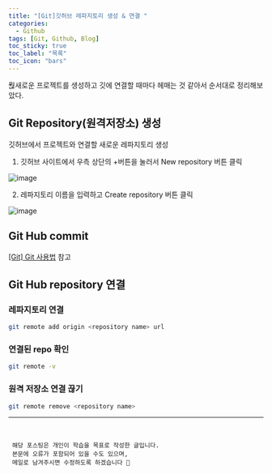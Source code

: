 ```yaml
---
title: "[Git]깃허브 레파지토리 생성 & 연결 "
categories:
  - Github
tags: [Git, Github, Blog]
toc_sticky: true
toc_label: "목록"
toc_icon: "bars"
---
```


웒새로운 프로젝트를 생성하고 깃에 연결할 때마다 헤매는 것 같아서 순서대로 정리해보았다.

## Git Repository(원격저장소) 생성

깃허브에서 프로젝트와 연결할 새로운 레파지토리 생성

1. 깃허브 사이트에서 우측 상단의 +버튼을 눌러서 New repository 버튼 클릭

![image](https://github.com/solfany/solfany.github.io/assets/123814718/48315eeb-97e2-414d-8485-877037fc5633)

2. 레파지토리 이름을 입력하고 Create repository 버튼 클릭

![image](https://github.com/solfany/solfany.github.io/assets/123814718/814d23bb-0581-4224-82af-f73278c8f81e)

## Git Hub commit

[[Git] Git 사용법](https://solfany.github.io/github/git-up/) 참고

## Git Hub repository 연결

### 레파지토리 연결

```bash
git remote add origin <repository name> url
```

### 연결된 repo 확인

```bash
git remote -v
```

### 원격 저장소 연결 끊기

```bash
git remote remove <repository name>
```

---

<br>

     해당 포스팅은 개인이 학습을 목표로 작성한 글입니다.
     본문에 오류가 포함되어 있을 수도 있으며,
     메일로 남겨주시면 수정하도록 하겠습니다 🔔
